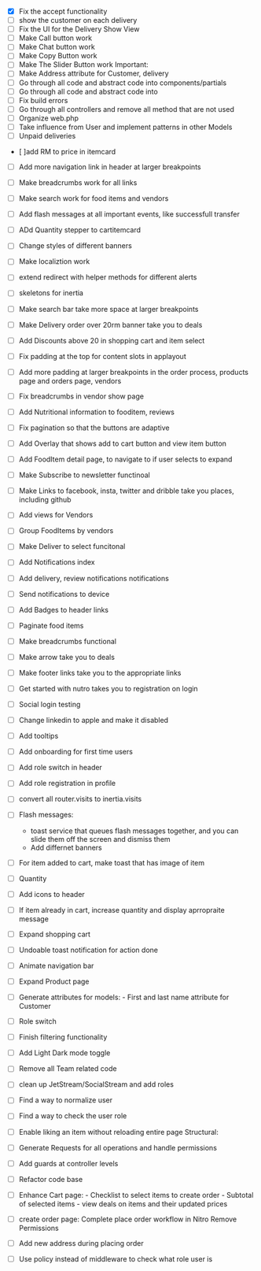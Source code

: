 -   [x] Fix the accept functionality
- [  ] show the customer on each delivery
-   [ ] Fix the UI for the Delivery Show View
-   [ ] Make Call button work
-   [ ] Make Chat button work
-   [ ] Make Copy Button work
-   [ ] Make The Slider Button work
        Important:
-   [ ] Make Address attribute for Customer, delivery
-   [ ] Go through all code and abstract code into components/partials
-   [ ] Go through all code and abstract code into
-   [ ] Fix build errors
-   [ ] Go through all controllers and remove all method that are not used
-   [ ] Organize web.php
-   [ ] Take influence from User and implement patterns in other Models
-   [ ] Unpaid deliveries
-   [ ]add RM to price in itemcard
-   [ ] Add more navigation link in header at larger breakpoints
-   [ ] Make breadcrumbs work for all links
-   [ ] Make search work for food items and vendors
-   [ ] Add flash messages at all important events, like successfull transfer
-   [ ] ADd Quantity stepper to cartitemcard
-   [ ] Change styles of different banners
-   [ ] Make localiztion work
-   [ ] extend redirect with helper methods for different alerts
-   [ ] skeletons for inertia
-   [ ] Make search bar take more space at larger breakpoints
-   [ ] Make Delivery order over 20rm banner take you to deals
-   [ ] Add Discounts above 20 in shopping cart and item select
-   [ ] Fix padding at the top for content slots in applayout
-   [ ] Add more padding at larger breakpoints in the order process, products page and orders page, vendors
-   [ ] Fix breadcrumbs in vendor show page
-   [ ] Add Nutritional information to fooditem, reviews
-   [ ] Fix pagination so that the buttons are adaptive
-   [ ] Add Overlay that shows add to cart button and view item button
-   [ ] Add FoodItem detail page, to navigate to if user selects to expand
-   [ ] Make Subscribe to newsletter functinoal
-   [ ] Make Links to facebook, insta, twitter and dribble take you places, including github
-   [ ] Add views for Vendors
-   [ ] Group FoodItems by vendors
-   [ ] Make Deliver to select funcitonal
-   [ ] Add Notifications index
-   [ ] Add delivery, review notifications notifications
-   [ ] Send notifications to device
-   [ ] Add Badges to header links
-   [ ] Paginate food items
-   [ ] Make breadcrumbs functional
-   [ ] Make arrow take you to deals
-   [ ] Make footer links take you to the appropriate links
-   [ ] Get started with nutro takes you to registration on login
-   [ ] Social login testing
-   [ ] Change linkedin to apple and make it disabled
-   [ ] Add tooltips
-   [ ] Add onboarding for first time users
-   [ ] Add role switch in header
-   [ ] Add role registration in profile
-   [ ] convert all router.visits to inertia.visits
-   [ ] Flash messages:
    -   toast service that queues flash messages together, and you can slide them off the screen and dismiss them
    -   Add differnet banners
-   [ ] For item added to cart, make toast that has image of item
-   [ ] Quantity
-   [ ] Add icons to header
-   [ ] If item already in cart, increase quantity and display aprropraite
        message
-   [ ] Expand shopping cart
-   [ ] Undoable toast notification for action done
-   [ ] Animate navigation bar
-   [ ] Expand Product page
-   [ ] Generate attributes for models: - First and last name attribute for Customer
-   [ ] Role switch
-   [ ] Finish filtering functionality
-   [ ] Add Light Dark mode toggle
-   [ ] Remove all Team related code
-   [ ] clean up JetStream/SocialStream and add roles
-   [ ] Find a way to normalize user
-   [ ] Find a way to check the user role
-   [ ] Enable liking an item without reloading entire page
        Structural:

-   [ ] Generate Requests for all operations and handle permissions
-   [ ] Add guards at controller levels

-   [ ] Refactor code base
-   [ ] Enhance Cart page: - Checklist to select items to create order - Subtotal of selected items - view deals on items and their updated prices
-   [ ] create order page:
        Complete place order workflow in Nitro
        Remove Permissions

-   [ ] Add new address during placing order
-   [ ] Use policy instead of middleware to check what role user is
